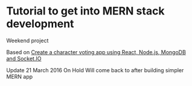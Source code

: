 # Tutorial to get into MERN stack development

Weekend project

Based on [Create a character voting app using React, Node.js, MongoDB and Socket.IO](http://sahatyalkabov.com/create-a-character-voting-app-using-react-nodejs-mongodb-and-socketio/)

Update 21 March 2016
On Hold
Will come back to after building simpler MERN app
